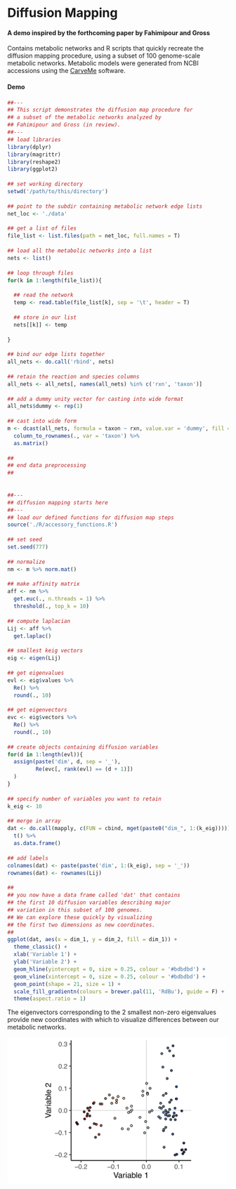 # Diffusion Mapping
#### A demo inspired by the forthcoming paper by Fahimipour and Gross
Contains metabolic networks and R scripts that quickly recreate the diffusion mapping procedure, using a subset of 100 genome-scale metabolic networks. Metabolic models were generated from NCBI accessions using the [CarveMe](https://github.com/cdanielmachado/carveme) software.

#### Demo

```R
##---
## This script demonstrates the diffusion map procedure for
## a subset of the metabolic networks analyzed by
## Fahimipour and Gross (in review).
##---
## load libraries
library(dplyr)
library(magrittr)
library(reshape2)
library(ggplot2)

## set working directory
setwd('/path/to/this/directory')

## point to the subdir containing metabolic network edge lists
net_loc <- './data'

## get a list of files
file_list <- list.files(path = net_loc, full.names = T)

## load all the metabolic networks into a list
nets <- list()

## loop through files
for(k in 1:length(file_list)){
  
  ## read the network
  temp <- read.table(file_list[k], sep = '\t', header = T)
  
  ## store in our list
  nets[[k]] <- temp
  
}

## bind our edge lists together
all_nets <- do.call('rbind', nets)

## retain the reaction and species columns
all_nets <- all_nets[, names(all_nets) %in% c('rxn', 'taxon')]

## add a dummy unity vector for casting into wide format
all_nets$dummy <- rep(1)

## cast into wide form
m <- dcast(all_nets, formula = taxon ~ rxn, value.var = 'dummy', fill = 0) %>%
  column_to_rownames(., var = 'taxon') %>%
  as.matrix()

##
## end data preprocessing
##


##---
## diffusion mapping starts here
##---
## load our defined functions for diffusion map steps
source('./R/accessory_functions.R')

## set seed
set.seed(777)

## normalize
nm <- m %>% norm.mat()

## make affinity matrix
aff <- nm %>%
  get.euc(., n.threads = 1) %>% 
  threshold(., top_k = 10)

## compute laplacian
Lij <- aff %>% 
  get.laplac()

## smallest keig vectors
eig <- eigen(Lij)

## get eigenvalues
evl <- eig$values %>%
  Re() %>%
  round(., 10)

## get eigenvectors
evc <- eig$vectors %>%
  Re() %>%
  round(., 10)

## create objects containing diffusion variables
for(d in 1:length(evl)){
  assign(paste('dim', d, sep = '_'),
         Re(evc[, rank(evl) == (d + 1)])
  )
}

## specify number of variables you want to retain
k_eig <- 10

## merge in array
dat <- do.call(mapply, c(FUN = cbind, mget(paste0("dim_", 1:(k_eig))))) %>%
  t() %>%
  as.data.frame()

## add labels
colnames(dat) <- paste(paste('dim', 1:(k_eig), sep = '_'))
rownames(dat) <- rownames(Lij)

##
## you now have a data frame called 'dat' that contains
## the first 10 diffusion variables describing major
## variation in this subset of 100 genomes.
## We can explore these quickly by visualizing
## the first two dimensions as new coordinates.
##
ggplot(dat, aes(x = dim_1, y = dim_2, fill = dim_1)) +
  theme_classic() +
  xlab('Variable 1') +
  ylab('Variable 2') +
  geom_hline(yintercept = 0, size = 0.25, colour = '#bdbdbd') +
  geom_vline(xintercept = 0, size = 0.25, colour = '#bdbdbd') +
  geom_point(shape = 21, size = 1) +
  scale_fill_gradientn(colours = brewer.pal(11, 'RdBu'), guide = F) +
  theme(aspect.ratio = 1)

```

The eigenvectors corresponding to the 2 smallest non-zero eigenvalues provide new coordinates with which to visualize differences between our metabolic networks.

![Example Figure](figures/demo.png)






